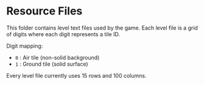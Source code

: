 # Resource Files

This folder contains level text files used by the game.
Each level file is a grid of digits where each digit
represents a tile ID.

Digit mapping:

- `0` : Air tile (non-solid background)
- `1` : Ground tile (solid surface)

Every level file currently uses 15 rows and 100 columns.

